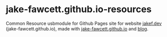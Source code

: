 # jake-fawcett.github.io-resources

Common Resource usbmodule for Github Pages site for website [jakef.dev](www.jakef.dev) (jake-fawcett.github.io), made with [jake-fawcett.github.io](https://github.com/jake-fawcett/jake-fawcett.github.io) and [blog](https://github.com/jake-fawcett/blog).
